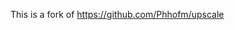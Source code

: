 This is a fork of https://github.com/Phhofm/upscale

<!-- # README

Website can be accessed here: [https://phhofm.github.io/upscale/](https://phhofm.github.io/upscale/)

## Story

My interest in upscaling started when I generated images with Midjourney AI and thought about enlarging those so I could use one as a desktop background image.
I started using the [chaiNNer application](https://github.com/chaiNNer-org/chaiNNer "chaiNNer application") and therefore looking for models. At first I just used the UltraSharp model but after I while I got curious how it compared to other models.
So i tested the Universal Models, which led me to make a [youtube video](https://youtu.be/0TYRDmQ5LZk "youtube video") so others that were interested too could visually compare for themselves.
Then I thought upon expanding to some more models, which led me to make [this reddit post](https://www.reddit.com/r/ArtificialInteligence/comments/yaxs13/image_upscaling_models_compared_general_photo_and/?utm_source=share&utm_medium=web2x&context=3).
Which then led me to make a test with models from the art category plus more universal models for the people in the stablediffusion channel, so I created [this post](https://www.reddit.com/r/StableDiffusion/comments/yev37i/comparison_of_upscaling_models_for_ai_generated/ "this post").
And since I tested out more and more and it led to more and more examples, I decided to create this website about it so I have all the examples in one place.

## Purpose

The purpose of this website is for people to visually compare for themselves the resulting output of different upscaling models, mostly because beauty is in the eye of the beholder, meaning different people might favor different models. This will allow them to use the model they like best for upscaling their own images.

## Dev notes

These will be executed automatically when npm run docs:dev or npm run docs:build are run -

node loadSourceFiles traverses the files in the source folder to get all the images we want to include in the examples. This is to replace the imgsli images because the examples became so big in the multimodels page that I needed to drag&drop 300+ images just for a single example, and to update such an example with an additional image one would need to repeat this process. So updating examples became painful (this was why I used sets). Now I included a vue component to replace imgsli where I first used the github api to load the examples from the github folders themselves, but building the application when developing would make multiple api.github calls so I hit a request limit. So I wanted to bundle the images in. Since Vite only bundles in explicitly loaded images in code (and adds a hash to their names) I moved the image sources folder into the bundle. This script is executed first since we need to traverse the folder to get all the files we want to use in the comparisons, so we create the data.json file which we then load client side since we cannot traverse some directories with vue but we want to do it server-side with node when generating the page. This way the examples that use this stay up to date automatically with each new commit. So I can simply manage the image files and the examples will update themselves.

node generateUsedModelsList in the same way keeps the used models list page updated by extracting the base filenames (since I generally named my output file names according to the model used) and only adding unique items to that list and then sorting the list before displaying it on the page. I still need to add a new example to the examples list so these are considered.

Remember to keep the changelog updated

Now after all these changes which allow you to simply manage the files to update the examples have fun again simply testing out new models :D -->
